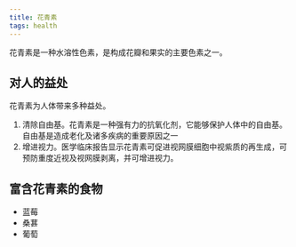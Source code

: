 ```yaml
---
title: 花青素
tags: health
---
```


花青素是一种水溶性色素，是构成花瓣和果实的主要色素之一。

## 对人的益处
花青素为人体带来多种益处。
1. 清除自由基。花青素是一种强有力的抗氧化剂，它能够保护人体中的自由基。自由基是造成老化及诸多疾病的重要原因之一
2. 增进视力。医学临床报告显示花青素可促进视网膜细胞中视紫质的再生成，可预防重度近视及视网膜剥离，并可增进视力。

## 富含花青素的食物
* 蓝莓
* 桑葚
* 葡萄
